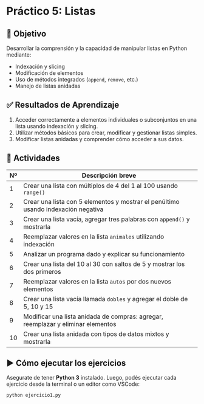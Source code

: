 # Práctico 5: Listas

## 🧠 Objetivo
Desarrollar la comprensión y la capacidad de manipular listas en Python mediante:
- Indexación y slicing
- Modificación de elementos
- Uso de métodos integrados (`append`, `remove`, etc.)
- Manejo de listas anidadas

## ✅ Resultados de Aprendizaje
1. Acceder correctamente a elementos individuales o subconjuntos en una lista usando indexación y slicing.
2. Utilizar métodos básicos para crear, modificar y gestionar listas simples.
3. Modificar listas anidadas y comprender cómo acceder a sus datos.

## 📌 Actividades

| Nº | Descripción breve |
|----|-------------------|
| 1  | Crear una lista con múltiplos de 4 del 1 al 100 usando `range()` |
| 2  | Crear una lista con 5 elementos y mostrar el penúltimo usando indexación negativa |
| 3  | Crear una lista vacía, agregar tres palabras con `append()` y mostrarla |
| 4  | Reemplazar valores en la lista `animales` utilizando indexación |
| 5  | Analizar un programa dado y explicar su funcionamiento |
| 6  | Crear una lista del 10 al 30 con saltos de 5 y mostrar los dos primeros |
| 7  | Reemplazar valores en la lista `autos` por dos nuevos elementos |
| 8  | Crear una lista vacía llamada `dobles` y agregar el doble de 5, 10 y 15 |
| 9  | Modificar una lista anidada de compras: agregar, reemplazar y eliminar elementos |
| 10 | Crear una lista anidada con tipos de datos mixtos y mostrarla |

## ▶️ Cómo ejecutar los ejercicios

Asegurate de tener **Python 3** instalado. Luego, podés ejecutar cada ejercicio desde la terminal o un editor como VSCode:

```bash
python ejercicio1.py
